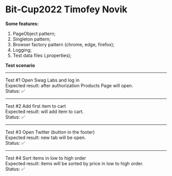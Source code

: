 # Bit-Cup2022 Timofey Novik
**Some features:**  
1. PageObject pattern;  
2. Singleton pattern;  
3. Browser factory pattern (chrome, edge, firefox);  
4. Logging;  
5. Test data files (.properties);  

**Test scenario**
____
Test #1 Open Swag Labs and log in  
Expected result: after authorization Products Page will open.  
Status: :white_check_mark:  
____
Test #2 Add first item to cart  
Expected result: will add item to cart.  
Status: :white_check_mark:  
____
Test #3 Open Twitter (button in the footer)  
Expected result: new tab will be open.  
Status: :white_check_mark:  
____
Test #4 Sort items in low to high order  
Expected result: items will be sorted by price in low to high order.  
Status: :white_check_mark:  

